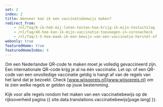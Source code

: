```yaml
---
set: 2
index: 2
title: Wanneer kan ik een vaccinatiebewijs maken?
redirect_from: 
    - /nl/faq/8-ik-heb-mij-laten-testen-hoe-krijg-ik-mijn-testuitslag
    - /nl/faq/40-hoe-kan-ik-mijn-vaccinatie-toevoegen-in-coronacheck
    - /nl/faq/1-5-hoe-maak-ik-een-bewijs-van-een-vaccinatie-herstel-of-testuitslag
webonly: true
featuredHome: true
featuredHomeIndex: 4
---
```

Om een Nederlandse QR-code te maken moet je volledig gevaccineerd zijn. Een internationale QR-code krijg je al na één vaccinatie. Let op: of een QR-code van een onvolledige vaccinatie geldig is hangt af van de regels van het land dat je bezoekt. Check [www.wijsopreis.nl](www.wijsopreis.nl) om te zien welke regels er gelden op jouw bestemming.

Kijk voor alle regels rondom het maken van een vaccinatiebewijs op de rijksoverheid pagina {{ site.data.translations.vaccinatiebewijs[page.lang] }}.
